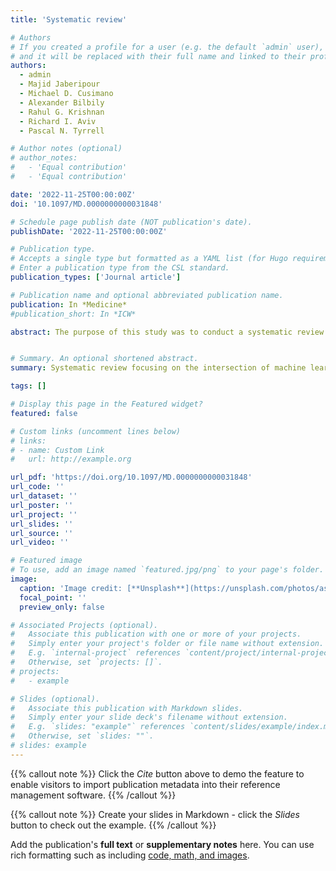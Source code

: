 ```yaml
---
title: 'Systematic review'

# Authors
# If you created a profile for a user (e.g. the default `admin` user), write the username (folder name) here
# and it will be replaced with their full name and linked to their profile.
authors:
  - admin
  - Majid Jaberipour
  - Michael D. Cusimano
  - Alexander Bilbily
  - Rahul G. Krishnan
  - Richard I. Aviv
  - Pascal N. Tyrrell

# Author notes (optional)
# author_notes:
#   - 'Equal contribution'
#   - 'Equal contribution'

date: '2022-11-25T00:00:00Z'
doi: '10.1097/MD.0000000000031848'

# Schedule page publish date (NOT publication's date).
publishDate: '2022-11-25T00:00:00Z'

# Publication type.
# Accepts a single type but formatted as a YAML list (for Hugo requirements).
# Enter a publication type from the CSL standard.
publication_types: ['Journal article']

# Publication name and optional abbreviated publication name.
publication: In *Medicine*
#publication_short: In *ICW*

abstract: The purpose of this study was to conduct a systematic review for understanding the availability and limitations of artificial intelligence (AI) approaches that could automatically identify and quantify computed tomography (CT) findings in traumatic brain injury (TBI). Systematic review, in accordance with PRISMA 2020 and SPIRIT-AI extension guidelines, with a search of 4 databases (Medline, Embase, IEEE Xplore, and Web of Science) was performed to find AI studies that automated the clinical tasks for identifying and quantifying CT findings of TBI-related abnormalities. A total of 531 unique publications were reviewed, which resulted in 66 articles that met our inclusion criteria. The following components for identification and quantification regarding TBI were covered and automated by existing AI studies: identification of TBI-related abnormalities; classification of intracranial hemorrhage types; slice-, pixel-, and voxel-level localization of hemorrhage; measurement of midline shift; and measurement of hematoma volume. Automated identification of obliterated basal cisterns was not investigated in the existing AI studies. Most of the AI algorithms were based on deep neural networks that were trained on 2- or 3-dimensional CT imaging datasets. We identified several important TBI-related CT findings that can be automatically identified and quantified with AI. A combination of these techniques may provide useful tools to enhance reproducibility of TBI identification and quantification by supporting radiologists and clinicians in their TBI assessments and reducing subjective human factors.


# Summary. An optional shortened abstract.
summary: Systematic review focusing on the intersection of machine learning and traumatic brain injury.

tags: []

# Display this page in the Featured widget?
featured: false

# Custom links (uncomment lines below)
# links:
# - name: Custom Link
#   url: http://example.org

url_pdf: 'https://doi.org/10.1097/MD.0000000000031848'
url_code: ''
url_dataset: ''
url_poster: ''
url_project: ''
url_slides: ''
url_source: ''
url_video: ''

# Featured image
# To use, add an image named `featured.jpg/png` to your page's folder.
image:
  caption: 'Image credit: [**Unsplash**](https://unsplash.com/photos/assorted-title-book-lot-RgKmrxpIraY?utm_content=creditShareLink&utm_medium=referral&utm_source=unsplash)'
  focal_point: ''
  preview_only: false

# Associated Projects (optional).
#   Associate this publication with one or more of your projects.
#   Simply enter your project's folder or file name without extension.
#   E.g. `internal-project` references `content/project/internal-project/index.md`.
#   Otherwise, set `projects: []`.
# projects:
#   - example

# Slides (optional).
#   Associate this publication with Markdown slides.
#   Simply enter your slide deck's filename without extension.
#   E.g. `slides: "example"` references `content/slides/example/index.md`.
#   Otherwise, set `slides: ""`.
# slides: example
---
```


{{% callout note %}}
Click the _Cite_ button above to demo the feature to enable visitors to import publication metadata into their reference management software.
{{% /callout %}}

{{% callout note %}}
Create your slides in Markdown - click the _Slides_ button to check out the example.
{{% /callout %}}

Add the publication's **full text** or **supplementary notes** here. You can use rich formatting such as including [code, math, and images](https://docs.hugoblox.com/content/writing-markdown-latex/).
